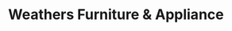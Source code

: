 ---
title: "Weathers Furniture & Appliance"
url: /albertville/weathers-furniture-und-appliance/
shop: Möbel
---